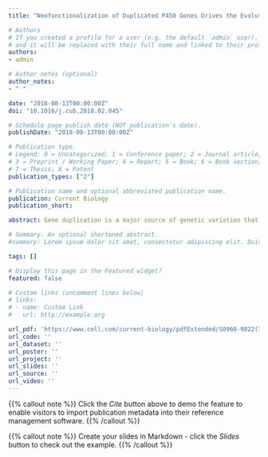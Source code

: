 ```yaml
---
title: "Neofunctionalization of Duplicated P450 Genes Drives the Evolution of Insecticide Resistance in the Brown Planthopper"

# Authors
# If you created a profile for a user (e.g. the default `admin` user), write the username (folder name) here 
# and it will be replaced with their full name and linked to their profile.
authors:
- admin

# Author notes (optional)
author_notes:
- " "

date: "2018-08-13T00:00:00Z"
doi: "10.1016/j.cub.2018.02.045"

# Schedule page publish date (NOT publication's date).
publishDate: "2018-08-13T00:00:00Z"

# Publication type.
# Legend: 0 = Uncategorized; 1 = Conference paper; 2 = Journal article;
# 3 = Preprint / Working Paper; 4 = Report; 5 = Book; 6 = Book section;
# 7 = Thesis; 8 = Patent
publication_types: ["2"]

# Publication name and optional abbreviated publication name.
publication: Current Biology
publication_short:

abstract: Gene duplication is a major source of genetic variation that has been shown to underpin the evolution of a wide range of adaptive traits. For example, duplication or amplification of genes encoding detoxification enzymes has been shown to play an important role in the evolution of insecticide resistance. In this context, gene duplication performs an adaptive function as a result of its effects on gene dosage and not as a source of functional novelty. Here, we show that duplication and neofunctionalization of a cytochrome P450, CYP6ER1, led to the evolution of insecticide resistance in the brown planthopper. Considerable genetic variation was observed in the coding sequence of CYP6ER1 in populations of brown planthopper collected from across Asia, but just two sequence variants are highly overexpressed in resistant strains and metabolize imidacloprid. Both variants are characterized by profound amino-acid alterations in substrate recognition sites, and the introduction of these mutations into a susceptible P450 sequence is sufficient to confer resistance. CYP6ER1 is duplicated in resistant strains with individuals carrying paralogs with and without the gain-of-function mutations. Despite numerical parity in the genome, the susceptible and mutant copies exhibit marked asymmetry in their expression with the resistant paralogs overexpressed. In the primary resistance-conferring CYP6ER1 variant, this results from an extended region of novel sequence upstream of the gene that provides enhanced expression. Our findings illustrate the versatility of gene duplication in providing opportunities for functional and regulatory innovation during the evolution of an adaptive trait.

# Summary. An optional shortened abstract.
#summary: Lorem ipsum dolor sit amet, consectetur adipiscing elit. Duis posuere tellus ac convallis placerat. Proin tincidunt magna sed ex sollicitudin condimentum.

tags: []

# Display this page in the Featured widget?
featured: false

# Custom links (uncomment lines below)
# links:
# - name: Custom Link
#   url: http://example.org

url_pdf: 'https://www.cell.com/current-biology/pdfExtended/S0960-9822(17)31542-7'
url_code: ''
url_dataset: ''
url_poster: ''
url_project: ''
url_slides: ''
url_source: ''
url_video: ''
---
```


{{% callout note %}}
Click the *Cite* button above to demo the feature to enable visitors to import publication metadata into their reference management software.
{{% /callout %}}

{{% callout note %}}
Create your slides in Markdown - click the *Slides* button to check out the example.
{{% /callout %}}

